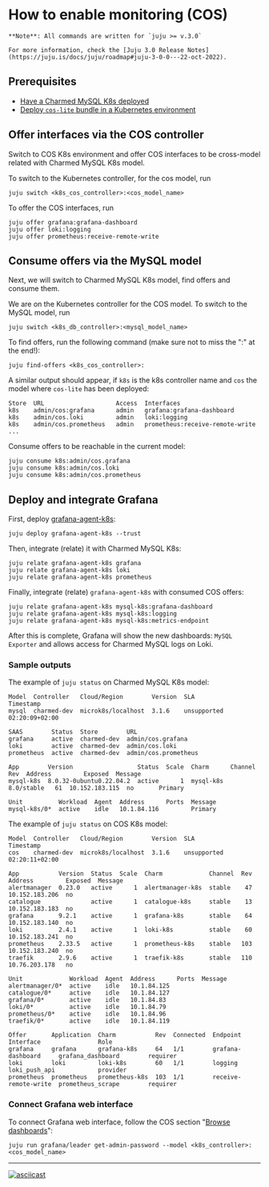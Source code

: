 


# How to enable monitoring (COS)

```{note}
**Note**: All commands are written for `juju >= v.3.0`

For more information, check the [Juju 3.0 Release Notes](https://juju.is/docs/juju/roadmap#juju-3-0-0---22-oct-2022).
```

## Prerequisites
* [Have a Charmed MySQL K8s deployed](/tutorial/index)
* [Deploy `cos-lite` bundle in a Kubernetes environment](https://charmhub.io/topics/canonical-observability-stack/tutorials/install-microk8s)

## Offer interfaces via the COS controller
Switch to COS K8s environment and offer COS interfaces to be cross-model related with Charmed MySQL K8s model.

To switch to the Kubernetes controller, for the cos model, run
```shell
juju switch <k8s_cos_controller>:<cos_model_name>
```
To offer the COS interfaces, run
```shell
juju offer grafana:grafana-dashboard
juju offer loki:logging
juju offer prometheus:receive-remote-write
```

## Consume offers via the MySQL model
Next, we will switch to Charmed MySQL K8s model, find offers and consume them.

We are on the Kubernetes controller for the COS model. To switch to the MySQL model, run
```shell
juju switch <k8s_db_controller>:<mysql_model_name>
```
To find offers, run the following command (make sure not to miss the ":" at the end!):
```shell
juju find-offers <k8s_cos_controller>:
```

A similar output should appear, if `k8s` is the k8s controller name and `cos` the model where `cos-lite` has been deployed:
```shell
Store  URL                    Access  Interfaces
k8s    admin/cos:grafana      admin   grafana:grafana-dashboard
k8s    admin/cos.loki         admin   loki:logging
k8s    admin/cos.prometheus   admin   prometheus:receive-remote-write
...
```

Consume offers to be reachable in the current model:
```shell
juju consume k8s:admin/cos.grafana
juju consume k8s:admin/cos.loki
juju consume k8s:admin/cos.prometheus
```

## Deploy and integrate Grafana
First, deploy [grafana-agent-k8s](https://charmhub.io/grafana-agent-k8s):
```shell
juju deploy grafana-agent-k8s --trust
```
Then, integrate (relate) it with Charmed MySQL K8s:
```shell
juju relate grafana-agent-k8s grafana
juju relate grafana-agent-k8s loki
juju relate grafana-agent-k8s prometheus
```

Finally, integrate (relate) `grafana-agent-k8s` with consumed COS offers:
```shell
juju relate grafana-agent-k8s mysql-k8s:grafana-dashboard
juju relate grafana-agent-k8s mysql-k8s:logging
juju relate grafana-agent-k8s mysql-k8s:metrics-endpoint
```

After this is complete, Grafana will show the new dashboards: `MySQL Exporter` and allows access for Charmed MySQL logs on Loki.

### Sample outputs
The example of `juju status` on Charmed MySQL K8s model:
```shell
Model  Controller   Cloud/Region        Version  SLA          Timestamp
mysql  charmed-dev  microk8s/localhost  3.1.6    unsupported  02:20:09+02:00

SAAS        Status  Store        URL
grafana     active  charmed-dev  admin/cos.grafana
loki        active  charmed-dev  admin/cos.loki
prometheus  active  charmed-dev  admin/cos.prometheus

App        Version                  Status  Scale  Charm      Channel     Rev  Address         Exposed  Message
mysql-k8s  8.0.32-0ubuntu0.22.04.2  active      1  mysql-k8s  8.0/stable   61  10.152.183.115  no       Primary

Unit          Workload  Agent  Address      Ports  Message
mysql-k8s/0*  active    idle   10.1.84.116         Primary
```

The example of `juju status` on COS K8s model:
```shell
Model  Controller   Cloud/Region        Version  SLA          Timestamp
cos    charmed-dev  microk8s/localhost  3.1.6    unsupported  02:20:11+02:00

App           Version  Status  Scale  Charm             Channel  Rev  Address         Exposed  Message
alertmanager  0.23.0   active      1  alertmanager-k8s  stable    47  10.152.183.206  no       
catalogue              active      1  catalogue-k8s     stable    13  10.152.183.183  no       
grafana       9.2.1    active      1  grafana-k8s       stable    64  10.152.183.140  no       
loki          2.4.1    active      1  loki-k8s          stable    60  10.152.183.241  no       
prometheus    2.33.5   active      1  prometheus-k8s    stable   103  10.152.183.240  no       
traefik       2.9.6    active      1  traefik-k8s       stable   110  10.76.203.178   no       

Unit             Workload  Agent  Address      Ports  Message
alertmanager/0*  active    idle   10.1.84.125         
catalogue/0*     active    idle   10.1.84.127         
grafana/0*       active    idle   10.1.84.83          
loki/0*          active    idle   10.1.84.79          
prometheus/0*    active    idle   10.1.84.96          
traefik/0*       active    idle   10.1.84.119         

Offer       Application  Charm           Rev  Connected  Endpoint              Interface                Role
grafana     grafana      grafana-k8s     64   1/1        grafana-dashboard     grafana_dashboard        requirer
loki        loki         loki-k8s        60   1/1        logging               loki_push_api            provider
prometheus  prometheus   prometheus-k8s  103  1/1        receive-remote-write  prometheus_scrape        requirer
```

### Connect Grafana web interface
To connect Grafana web interface, follow the COS section "[Browse dashboards](https://charmhub.io/topics/canonical-observability-stack/tutorials/install-microk8s)":
```shell
juju run grafana/leader get-admin-password --model <k8s_controller>:<cos_model_name>
```
---

[![asciicast](https://asciinema.org/a/580608.svg)](https://asciinema.org/a/580608)

